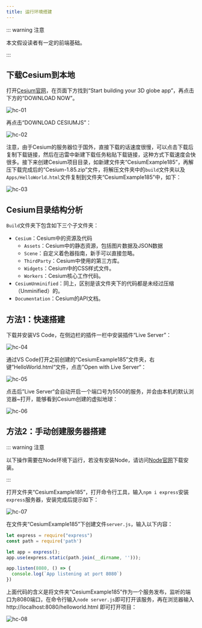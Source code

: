 ```yaml
---
title: 运行环境搭建
---
```


::: warning 注意

本文假设读者有一定的前端基础。

:::

## 下载Cesium到本地

打开[Cesium官网](https://cesium.com/platform/cesiumjs/)，在页面下方找到“Start building your 3D globe app”，再点击下方的“DOWNLOAD NOW”。

![hc-01](/cesium-docs/assets/img/guide/hc-01.png)

再点击“DOWNLOAD CESIUMJS”：

![hc-02](/cesium-docs/assets/img/guide/hc-02.png)

注意，由于Cesium的服务器位于国外，直接下载的话速度很慢，可以点击下载后复制下载链接，然后在迅雷中新建下载任务粘贴下载链接，这种方式下载速度会快很多。接下来创建Cesium项目目录，如新建文件夹“CesiumExample185”，再解压下载完成后的“Cesium-1.85.zip”文件，将解压文件夹中的`build`文件夹以及`Apps/HelloWorld.html`文件复制到文件夹“CesiumExample185”中，如下：

![hc-03](/cesium-docs/assets/img/guide/hc-03.png)

## Cesium目录结构分析

`Build`文件夹下包含如下三个子文件夹：

- `Cesium`：Cesium中的资源及代码
  - `Assets`：Cesium中的静态资源，包括图片数据及JSON数据
  - `Scene`：自定义着色器指南，新手可以直接忽略。
  - `ThirdParty`：Cesium中使用的第三方库。
  - `Widgets`：Cesium中的CSS样式文件。
  - `Workers`：Cesium核心工作代码。
- `CesiumUnminified`：同上，区别是该文件夹下的代码都是未经过压缩（Unminified）的。
- `Documentation`：Cesium的API文档。

## 方法1：快速搭建

下载并安装VS Code，在侧边栏的插件一栏中安装插件“Live Server”：

![hc-04](/cesium-docs/assets/img/guide/hc-04.png)

通过VS Code打开之前创建的“CesiumExample185”文件夹，右键”HelloWorld.html“文件，点击”Open with Live Server“：

![hc-05](/cesium-docs/assets/img/guide/hc-05.png)

点击后”Live Server“会自动开启一个端口号为5500的服务，并会由本机的默认浏览器~打开，能够看到Cesium创建的虚拟地球：

![hc-06](/cesium-docs/assets/img/guide/hc-06.png)

## 方法2：手动创建服务器搭建

::: warning 注意

以下操作需要在Node环境下运行，若没有安装Node，请访问[Node官网](https://nodejs.org/zh-cn/)下载安装。

:::

打开文件夹“CesiumExample185”，打开命令行工具，输入`npm i express`安装`express`服务器，安装完成后提示如下：

![hc-07](/cesium-docs/assets/img/guide/hc-07.png)

在文件夹“CesiumExample185”下创建文件`server.js`，输入以下内容：

```javascript
let express = require("express")
const path = require('path')

let app = express();
app.use(express.static(path.join(__dirname, '')));

app.listen(8080, () => {
  console.log(`App listening at port 8080`)
})
```

上面代码的含义是将文件夹“CesiumExample185”作为一个服务发布，监听的端口为8080端口，在命令行输入`node server.js`即可打开该服务，再在浏览器输入 http://localhost:8080/helloworld.html 即可打开项目：

![hc-08](/cesium-docs/assets/img/guide/hc-08.png)